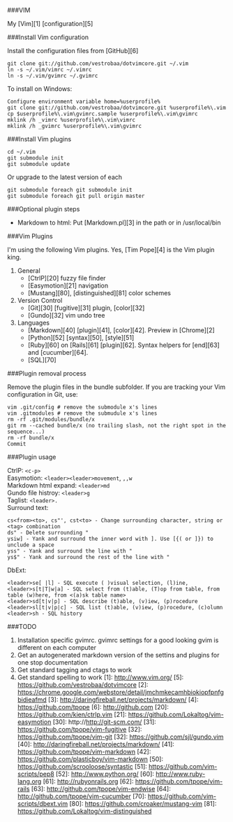 ###VIM

My [Vim][1] [configuration][5]


###Install Vim configuration

Install the configuration files from [GitHub][6]

    git clone git://github.com/vestrobaa/dotvimcore.git ~/.vim 
    ln -s ~/.vim/vimrc ~/.vimrc
    ln -s ~/.vim/gvimrc ~/.gvimrc

To install on Windows:

    Configure environment variable home=%userprofile%
    git clone git://github.com/vestrobaa/dotvimcore.git %userprofile%\.vim
    cp $userprofile%\.vim\gvimrc.sample %userprofile%\.vim\gvimrc
    mklink /h _vimrc %userprofile%\.vim\vimrc
    mklink /h _gvimrc %userprofile%\.vim\gvimrc


###Install Vim plugins

    cd ~/.vim
    git submodule init
    git submodule update

Or upgrade to the latest version of each

    git submodule foreach git submodule init
    git submodule foreach git pull origin master


###Optional plugin steps

- Markdown to html: Put [Markdown.pl][3] in the path or in /usr/local/bin


###Vim Plugins

I'm using the following Vim plugins. Yes, [Tim Pope][4] is the Vim plugin king.

1. General
    - [CtrlP][20] fuzzy file finder
    - [Easymotion][21] navigation
    - [Mustang][80], [distinguished][81] color schemes
1. Version Control
    - [Git][30] [fugitive][31] plugin, [color][32]
    - [Gundo][32] vim undo tree
1. Languages
    - [Markdown][40] [plugin][41], [color][42]. Preview in [Chrome][2]
    - [Python][52] [syntax][50], [style][51]
    - [Ruby][60] on [Rails][61] [plugin][62]. Syntax helpers for [end][63] and [cucumber][64].
    - [SQL][70]


###Plugin removal process

Remove the plugin files in the bundle subfolder. If you are tracking your Vim configuration in Git, use:

    vim .git/config # remove the submodule x's lines
    vim .gitmodules # remove the submudule x's lines
    rm -rf .git/modules/bundle/x
    git rm --cached bundle/x (no trailing slash, not the right spot in the sequence...)
    rm -rf bundle/x
    Commit


###Plugin usage

CtrlP: `<c-p>`  
Easymotion: `<leader><leader>movement`, `,,w`  
Markdown html expand: `<leader>md`  
Gundo file histroy: `<leader>g`  
Taglist: `<leader>.`  
Surround text:  

    cs<from><to>, cs"', cst<to> - Change surrounding character, string or <tag> combination  
    ds" - Delete surrounding "  
    ysiw] - Yank and surround the inner word with ]. Use [{( or ]}) to unclude a space
    yss" - Yank and surround the line with "  
    ys$" - Yank and surround the rest of the line with "  

DbExt:

    <leader>se[ |l] - SQL execute ( )visual selection, (l)ine, 
    <leader>s[t|T|w|a] - SQL select from (t)able, (T)op from table, from table (w)here, from <(a)sk table name>
    <leader>sd[t|v|p] - SQL describe (t)able, (v)iew, (p)rocedure
    <leader>sl[t|v|p|c] - SQL list (t)able, (v)iew, (p)rocedure, (c)olumn
    <leader>sh - SQL history

###TODO

1. Installation specific gvimrc. gvimrc settings for a good looking gvim is different on each computer
1. Get an autogenerated markdown version of the settins and plugins for one stop documentation 
1. Get standard tagging and ctags to work
1. Get standard spelling to work
[1]: http://www.vim.org/
[5]: https://github.com/vestrobaa/dotvimcore
[2]: https://chrome.google.com/webstore/detail/jmchmkecamhbiokiopfpnfgbidieafmd 
[3]: http://daringfireball.net/projects/markdown/ 
[4]: https://github.com/tpope
[6]: http://github.com
[20]: https://github.com/kien/ctrlp.vim 
[21]: https://github.com/Lokaltog/vim-easymotion
[30]: http://http://git-scm.com/
[31]: https://github.com/tpope/vim-fugitive
[32]: https://github.com/tpope/vim-git
[32]: https://github.com/sjl/gundo.vim
[40]: http://daringfireball.net/projects/markdown/ 
[41]: https://github.com/tpope/vim-markdown
[42]: https://github.com/plasticboy/vim-markdown
[50]: https://github.com/scrooloose/syntastic
[51]: https://github.com/vim-scripts/pep8
[52]: http://www.python.org/
[60]: http://www.ruby-lang.org
[61]: http://rubyonrails.org
[62]: https://github.com/tpope/vim-rails
[63]: http://github.com/tpope/vim-endwise
[64]: http://github.com/tpope/vim-cucumber
[70]: https://github.com/vim-scripts/dbext.vim
[80]: https://github.com/croaker/mustang-vim
[81]: https://github.com/Lokaltog/vim-distinguished
